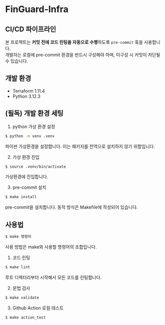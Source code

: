 # FinGuard-Infra

## CI/CD 파이프라인
본 프로젝트는 **커밋 전에 코드 린팅을 자동으로 수행**하도록 `pre-commit` 훅을 사용합니다.  
개발자는 로컬에 pre-commit 환경을 반드시 구성해야 하며, 미구성 시 커밋이 차단될 수 있습니다.

## 개발 환경
 - Terraform 1.11.4
 - Python 3.12.3

## (필독) 개발 환경 세팅

1. python 가상 환경 설정

```bash
$ python -m venv .venv
```

파이썬 가상환경을 설정합니다. 이는 패키지를 전역으로 설치하지 않기 위함입니다.

2. 가상 환경 진입

```bash
$ source .venv/bin/activate
```

가상환경에 진입합니다.

3. pre-commit 설치

```bash
$ make install
```

pre-commit을 설치합니다. 동작 방식은 Makefile에 작성되어 있습니다.

## 사용법

```bash
$ make 명령어
```

사용 방법은 make와 사용할 명령어의 조합입니다.

1. 코드 린팅

```bash
$ make lint
```

루트 디렉터리부터 시작해서 모든 코드를 린팅합니다.

2. 문법 검사

```bash
$ make validate
```
3. Github Action 로컬 테스트

``` bash
$ make action_test
```